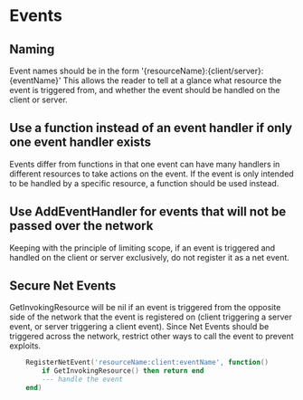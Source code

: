 # Events

## Naming
Event names should be in the form '{resourceName}:{client/server}:{eventName}'
This allows the reader to tell at a glance what resource the event is triggered from, and whether the event should be handled on the client or server.

## Use a function instead of an event handler if only one event handler exists
Events differ from functions in that one event can have many handlers in different resources to take actions on the event. If the event is only intended to be handled by a specific resource, a function should be used instead.

## Use AddEventHandler for events that will not be passed over the network
Keeping with the principle of limiting scope, if an event is triggered and handled on the client or server exclusively, do not register it as a net event.


## Secure Net Events
GetInvokingResource will be nil if an event is triggered from the opposite side of the network that the event is registered on (client triggering a server event, or server triggering a client event). Since Net Events should be triggered across the network, restrict other ways to call the event to prevent exploits.
```lua
    RegisterNetEvent('resourceName:client:eventName', function()
        if GetInvokingResource() then return end
        --- handle the event
    end)
```

